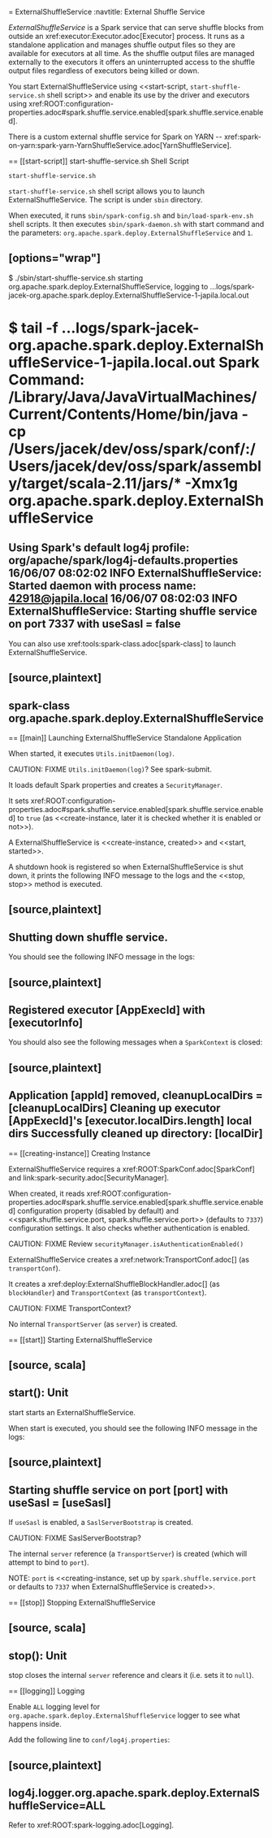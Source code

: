 = ExternalShuffleService
:navtitle: External Shuffle Service

*ExternalShuffleService* is a Spark service that can serve shuffle blocks from outside an xref:executor:Executor.adoc[Executor] process. It runs as a standalone application and manages shuffle output files so they are available for executors at all time. As the shuffle output files are managed externally to the executors it offers an uninterrupted access to the shuffle output files regardless of executors being killed or down.

You start ExternalShuffleService using <<start-script, `start-shuffle-service.sh` shell script>> and enable its use by the driver and executors using xref:ROOT:configuration-properties.adoc#spark.shuffle.service.enabled[spark.shuffle.service.enabled].

There is a custom external shuffle service for Spark on YARN -- xref:spark-on-yarn:spark-yarn-YarnShuffleService.adoc[YarnShuffleService].

== [[start-script]] start-shuffle-service.sh Shell Script

```
start-shuffle-service.sh
```

`start-shuffle-service.sh` shell script allows you to launch ExternalShuffleService. The script is under `sbin` directory.

When executed, it runs `sbin/spark-config.sh` and `bin/load-spark-env.sh` shell scripts. It then executes `sbin/spark-daemon.sh` with start command and the parameters: `org.apache.spark.deploy.ExternalShuffleService` and `1`.

[options="wrap"]
----
$ ./sbin/start-shuffle-service.sh
starting org.apache.spark.deploy.ExternalShuffleService, logging to ...logs/spark-jacek-org.apache.spark.deploy.ExternalShuffleService-1-japila.local.out

$ tail -f ...logs/spark-jacek-org.apache.spark.deploy.ExternalShuffleService-1-japila.local.out
Spark Command: /Library/Java/JavaVirtualMachines/Current/Contents/Home/bin/java -cp /Users/jacek/dev/oss/spark/conf/:/Users/jacek/dev/oss/spark/assembly/target/scala-2.11/jars/* -Xmx1g org.apache.spark.deploy.ExternalShuffleService
========================================
Using Spark's default log4j profile: org/apache/spark/log4j-defaults.properties
16/06/07 08:02:02 INFO ExternalShuffleService: Started daemon with process name: 42918@japila.local
16/06/07 08:02:03 INFO ExternalShuffleService: Starting shuffle service on port 7337 with useSasl = false
----

You can also use xref:tools:spark-class.adoc[spark-class] to launch ExternalShuffleService.

[source,plaintext]
----
spark-class org.apache.spark.deploy.ExternalShuffleService
----

== [[main]] Launching ExternalShuffleService Standalone Application

When started, it executes `Utils.initDaemon(log)`.

CAUTION: FIXME `Utils.initDaemon(log)`? See spark-submit.

It loads default Spark properties and creates a `SecurityManager`.

It sets xref:ROOT:configuration-properties.adoc#spark.shuffle.service.enabled[spark.shuffle.service.enabled] to `true` (as <<create-instance, later it is checked whether it is enabled or not>>).

A ExternalShuffleService is <<create-instance, created>> and <<start, started>>.

A shutdown hook is registered so when ExternalShuffleService is shut down, it prints the following INFO message to the logs and the <<stop, stop>> method is executed.

[source,plaintext]
----
Shutting down shuffle service.
----

You should see the following INFO message in the logs:

[source,plaintext]
----
Registered executor [AppExecId] with [executorInfo]
----

You should also see the following messages when a `SparkContext` is closed:

[source,plaintext]
----
Application [appId] removed, cleanupLocalDirs = [cleanupLocalDirs]
Cleaning up executor [AppExecId]'s [executor.localDirs.length] local dirs
Successfully cleaned up directory: [localDir]
----

== [[creating-instance]] Creating Instance

ExternalShuffleService requires a xref:ROOT:SparkConf.adoc[SparkConf] and link:spark-security.adoc[SecurityManager].

When created, it reads xref:ROOT:configuration-properties.adoc#spark.shuffle.service.enabled[spark.shuffle.service.enabled] configuration property (disabled by default) and <<spark.shuffle.service.port, spark.shuffle.service.port>> (defaults to `7337`) configuration settings. It also checks whether authentication is enabled.

CAUTION: FIXME Review `securityManager.isAuthenticationEnabled()`

ExternalShuffleService creates a xref:network:TransportConf.adoc[] (as `transportConf`).

It creates a xref:deploy:ExternalShuffleBlockHandler.adoc[] (as `blockHandler`) and `TransportContext` (as `transportContext`).

CAUTION: FIXME TransportContext?

No internal `TransportServer` (as `server`) is created.

== [[start]] Starting ExternalShuffleService

[source, scala]
----
start(): Unit
----

start starts an ExternalShuffleService.

When start is executed, you should see the following INFO message in the logs:

[source,plaintext]
----
Starting shuffle service on port [port] with useSasl = [useSasl]
----

If `useSasl` is enabled, a `SaslServerBootstrap` is created.

CAUTION: FIXME SaslServerBootstrap?

The internal `server` reference (a `TransportServer`) is created (which will attempt to bind to `port`).

NOTE: `port` is <<creating-instance, set up by `spark.shuffle.service.port` or defaults to `7337` when ExternalShuffleService is created>>.

== [[stop]] Stopping ExternalShuffleService

[source, scala]
----
stop(): Unit
----

stop closes the internal `server` reference and clears it (i.e. sets it to `null`).

== [[logging]] Logging

Enable `ALL` logging level for `org.apache.spark.deploy.ExternalShuffleService` logger to see what happens inside.

Add the following line to `conf/log4j.properties`:

[source,plaintext]
----
log4j.logger.org.apache.spark.deploy.ExternalShuffleService=ALL
----

Refer to xref:ROOT:spark-logging.adoc[Logging].
